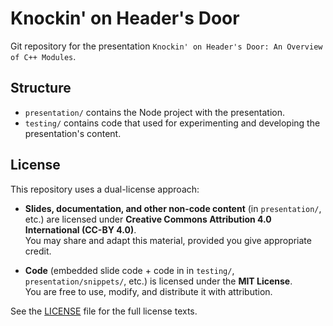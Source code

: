 # Knockin' on Header's Door

Git repository for the presentation `Knockin' on Header's Door: An Overview of C++ Modules`.

## Structure

- `presentation/` contains the Node project with the presentation.
- `testing/` contains code that used for experimenting and developing the presentation's content.

## License

This repository uses a dual-license approach:

- **Slides, documentation, and other non-code content** (in `presentation/`, etc.) are licensed under **Creative Commons Attribution 4.0 International (CC-BY 4.0)**.  
  You may share and adapt this material, provided you give appropriate credit.

- **Code** (embedded slide code + code in in `testing/`, `presentation/snippets/`, etc.) is licensed under the **MIT License**.  
  You are free to use, modify, and distribute it with attribution.

See the [LICENSE](./LICENSE) file for the full license texts.
